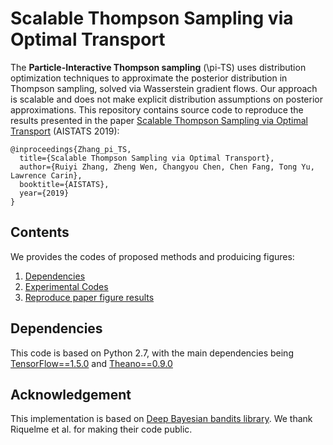 # Scalable Thompson Sampling via Optimal Transport

The **Particle-Interactive Thompson sampling** (\pi-TS) uses distribution optimization techniques to approximate the posterior distribution in Thompson sampling, solved via Wasserstein gradient flows. Our approach is scalable and does not make explicit distribution assumptions on posterior approximations. This repository contains source code to reproduce the results presented in the paper [Scalable Thompson Sampling via Optimal Transport](https://users.cs.duke.edu/~ryzhang/Ruiyi/OT_TS.pdf) (AISTATS 2019):

```
@inproceedings{Zhang_pi_TS,
  title={Scalable Thompson Sampling via Optimal Transport},
  author={Ruiyi Zhang, Zheng Wen, Changyou Chen, Chen Fang, Tong Yu, Lawrence Carin},
  booktitle={AISTATS},
  year={2019}
}
```

## Contents
We provides the codes of proposed methods and produicing figures: 
1. [Dependencies](#dependencies)
2. [Experimental Codes](#experiments)
3. [Reproduce paper figure results](#reproduce-paper-figure-results) 

## Dependencies

This code is based on Python 2.7, with the main dependencies being [TensorFlow==1.5.0](https://www.tensorflow.org/) and [Theano==0.9.0](http://deeplearning.net/software/theano/)


## Acknowledgement

This implementation is based on [Deep Bayesian bandits library](https://github.com/tensorflow/models/tree/master/research/deep_contextual_bandits). We thank Riquelme et al. for making their code public.
